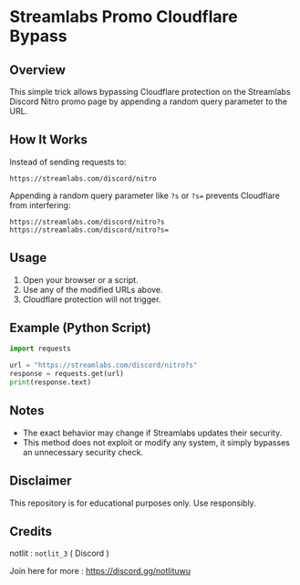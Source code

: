 # Streamlabs Promo Cloudflare Bypass

## Overview
This simple trick allows bypassing Cloudflare protection on the Streamlabs Discord Nitro promo page by appending a random query parameter to the URL.

## How It Works
Instead of sending requests to:
```
https://streamlabs.com/discord/nitro
```
Appending a random query parameter like `?s` or `?s=` prevents Cloudflare from interfering:
```
https://streamlabs.com/discord/nitro?s
https://streamlabs.com/discord/nitro?s=
```

## Usage
1. Open your browser or a script.
2. Use any of the modified URLs above.
3. Cloudflare protection will not trigger.

## Example (Python Script)
```python
import requests

url = "https://streamlabs.com/discord/nitro?s"
response = requests.get(url)
print(response.text)
```

## Notes
- The exact behavior may change if Streamlabs updates their security.
- This method does not exploit or modify any system, it simply bypasses an unnecessary security check.

## Disclaimer

This repository is for educational purposes only. Use responsibly.

## Credits
notlit : `notlit_3` ( Discord )

Join here for more : https://discord.gg/notlituwu
